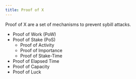 ```yaml
---
title: Proof of X
---
```

Proof of X are a set of mechanisms to prevent sybill attacks.

* Proof of Work (PoW)
* Proof of Stake (PoS)
  * Proof of Activity
  * Proof of Importance
  * Proof of Stake-Time
* Proof of Elapsed Time 
* Proof of Capacity
* Proof of Luck
